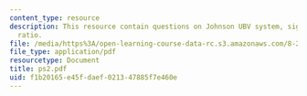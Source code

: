 ```yaml
---
content_type: resource
description: This resource contain questions on Johnson UBV system, signal-to-noise
  ratio.
file: /media/https%3A/open-learning-course-data-rc.s3.amazonaws.com/8-284-modern-astrophysics-spring-2006/f1b20165e45fdaef021347885f7e460e_ps2.pdf
file_type: application/pdf
resourcetype: Document
title: ps2.pdf
uid: f1b20165-e45f-daef-0213-47885f7e460e
---
```


